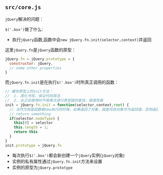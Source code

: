## `src/core.js`
`jQuery`解决的问题：

`$('.box')`做了什么: 
* 执行`jQuery`函数,函数中会`new jQuery.fn.init(selector,context)`并返回

这里`jQuery.fn`是`jQuery`函数的原型：
```javascript
jQuery.fn = jQuery.prototype = {
  constructor: jQuery,
  // some other properties
}
```
而`jQuery.fn.init`是在执行`$('.box')`时所真正调用的函数：
```javascript
// 缓存原型上的init方法：
//  1. 简化书写，保证代码简洁
//  2. 在之后使用时不用再次进行原型链的查找，提高性能
init = jQuery.fn.init = function(selector,context,root) {
  // 当作为构造函数被new执行的时候，如果返回了对象，就是将该对象作为返回值，否则返回值为this
  // return something
  if(selector.nodeType) {
    this[0] = selector
    this.length = 1;
    return this
  }
}
init.prototype = jQuery.fn 
```

* 每次执行`$('.box')`都会新创建一个`jQuery`实例(`jQuery`对象)
* 实例的私有属性通过`jQuery.fn.init`方法来设置
* 实例的原型为`jQuery.prototype`



